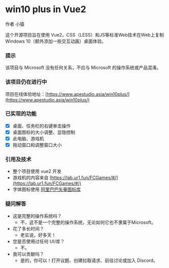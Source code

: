 # win10 plus in Vue2

作者    小猿   

这个开源项目旨在使用 Vue2，CSS（LESS）和JS等标准Web技术在Web上复制Windows 10（额外添加一些交互动画）桌面体验。

### 提示

该项目与 Microsoft 没有任何关系，不应与 Microsoft 的操作系统或产品混淆。

### 该项目仍在进行中

项目在线体验地址：[https://www.apestudio.asia/win10plus/](https://www.apestudio.asia/win10plus/)

### 已实现的功能

- [x] 桌面、任务栏的右键单击操作
- [x] 桌面图标的大小调整、显隐控制
- [x] 此电脑、游戏机
- [x] 拖动窗口和调整窗口大小

### 引用及技术

* 整个项目使用 vue2 开发
* 游戏机的内容来自 [https://lab.ur1.fun/FCGames/#/](https://lab.ur1.fun/FCGames/#/)
* 字体图标使用 [阿里巴巴矢量图标库](https://www.iconfont.cn/)

### 疑问解答

* 这是完整的操作系统吗？
	* 不，这不是一个完整的操作系统，无论如何它也不隶属于Microsoft。
* 花了多长时间？
	* 老实说，好多天！
* 您是否使用过任何 UI/库？
	* 不。
* 我可以贡献吗？
	* 是的，你可以！打开议题、创建拉取请求、前往讨论或加入 Discord。

